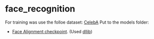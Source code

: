 # face_recognition
For training was use the folloe dataset:
[CelebA](https://mmlab.ie.cuhk.edu.hk/projects/CelebA.html)
Put to the models folder:
 - [Face Alignment checkpoint](https://huggingface.co/spaces/asdasdasdasd/Face-forgery-detection/blob/ccfc24642e0210d4d885bc7b3dbc9a68ed948ad6/shape_predictor_68_face_landmarks.dat). (Used [dllib](http://dlib.net/))